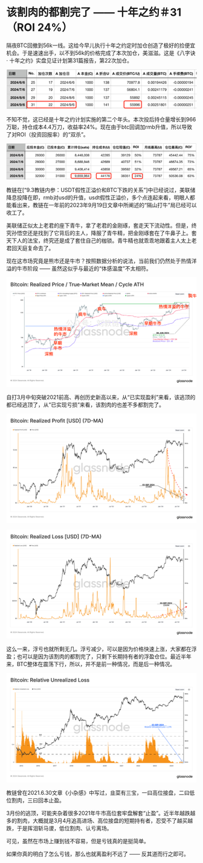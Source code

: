 # 该割肉的都割完了 —— 十年之约＃31（ROI 24%）

隔夜BTC回撤到56k一线。这给今早儿执行十年之约定时加仓创造了极好的捡便宜机会。于是速速出手，以不到56k的价格完成了本次加仓，美滋滋。这是《八字诀 · 十年之约》实盘见证计划第31篇报告，第22次加仓。

![](2024-09-06-A01.png)

不知不觉，这已经是十年之约计划实施的第二个年头。本次投后持仓量增长到966万聪，持仓成本4.4万刀，收益率24%。现在由于btc回调加rmb升值，所以导致了对ROI（投资回报率）的“双杀”。

![](2024-09-06-A02.png)

教链在[“9.3教链内参：USDT假性正溢价和BTC下跌的关系”]中已经说过，美联储降息投降在即，rmb对usd的升值，usdt假性正溢价，多个点连起来看，明眼人都能看出来，教链在一年前的2023年9月19日文章中所阐述的“隔山打牛”局已经可以收工了。

美联储正似太上老君的座下青牛，拿了老君的金刚琢，套走天下流动性。但是，终究孙悟空还是找到了它背后的主人，降服了青牛精，把金刚琢套在了牛鼻子上。套天下人的法宝，终究还是成了套住自己的枷锁。青牛精也就乖乖地跟着主人太上老君回天庭复命去了。

现在这市场究竟是熊市还是牛市？按照数据分析的说法，当前我们仍然处于热情洋溢的牛市阶段 —— 虽然这似乎与最近的“体感温度”不太相符。

![](2024-09-06-A03.png)

自打3月中旬突破2021前高、再创历史新高以来，从“已实现盈利”来看，该逃顶的都已经逃顶了，从”已实现亏损”来看，该割肉的也差不多都割完了。

![](2024-09-06-A04.png)

![](2024-09-06-A05.png)

这么一来，浮亏也就所剩无几。浮亏减少，可以是因为价格快速上涨，大家都在浮盈；也可以是因为该割肉的都割完了，只剩下长期持有者的浮盈仓位。最近半年来，BTC整体在震荡下行，所以，并不是前一种情况，而是后一种情况。

![](2024-09-06-A06.png)

教链曾在2021.6.30文章《小杂感》中写过，韭菜有三宝，一曰高位接盘，二曰低位割肉，三曰回本止盈。

3月份的逃顶，可能夹杂着很多2021年牛市高位套牢盘解套“止盈”。近半年越跌越多的割肉，大概就是3月4月追高进场、高位接盘的短期持有者，忍受不了越买越跌，于是挥泪斩马谡，低位割肉、认亏离场。

可见，虽然在市场上赚到钱不容易，但是亏钱真的是挺简单。

如果你真的明白了怎么亏钱，那么也就离盈利不远了 —— 反其道而行之即可。
